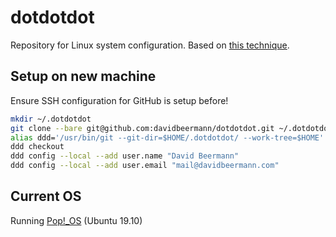 # dotdotdot

Repository for Linux system configuration. Based on [this technique](https://developer.atlassian.com/blog/2016/02/best-way-to-store-dotfiles-git-bare-repo/).

## Setup on new machine

Ensure SSH configuration for GitHub is setup before!

```sh
mkdir ~/.dotdotdot
git clone --bare git@github.com:davidbeermann/dotdotdot.git ~/.dotdotdot
alias ddd='/usr/bin/git --git-dir=$HOME/.dotdotdot/ --work-tree=$HOME'
ddd checkout
ddd config --local --add user.name "David Beermann"
ddd config --local --add user.email "mail@davidbeermann.com"
```

## Current OS

Running [Pop!_OS](https://system76.com/pop) (Ubuntu 19.10)
